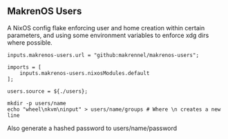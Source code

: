 ## MakrenOS Users

A NixOS config flake enforcing user and home creation within certain parameters, and using some environment variables to enforce xdg dirs where possible.

```
inputs.makrenos-users.url = "github:makrennel/makrenos-users";
```

```
imports = [
    inputs.makrenos-users.nixosModules.default
];
```

```
users.source = ${./users};
```

```
mkdir -p users/name
echo "wheel\nkvm\ninput" > users/name/groups # Where \n creates a new line

```

Also generate a hashed password to users/name/password

